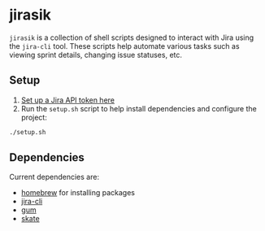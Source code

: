 # jirasik

`jirasik` is a collection of shell scripts designed to interact with Jira using the `jira-cli` tool. These scripts help automate various tasks such as viewing sprint details, changing issue statuses, etc.

## Setup

1. [Set up a Jira API token here](https://id.atlassian.com/manage-profile/security/api-tokens)
2. Run the `setup.sh` script to help install dependencies and configure the project:

```sh
./setup.sh
```

## Dependencies

Current dependencies are:

- [homebrew](https://brew.sh/) for installing packages
- [jira-cli](https://github.com/ankitpokhrel/jira-cli)
- [gum](https://github.com/charmbracelet/gum)
- [skate](https://github.com/charmbracelet/skate)
